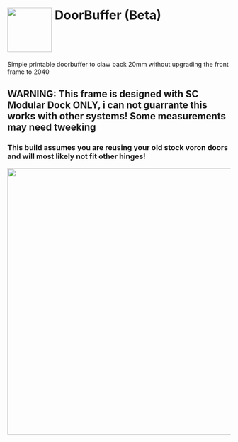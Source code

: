 
# <img src="https://github.com/Stealthchanger/DoorBuffer/blob/main/Media/Stealthchanger_DoorBuffer.png" align="top" height="100" /> DoorBuffer (Beta)
Simple printable doorbuffer to claw back 20mm without upgrading the front frame to 2040 

## WARNING: This frame is designed with SC Modular Dock ONLY, i can not guarrante this works with other systems! Some measurements may need tweeking

### This build assumes you are reusing your old stock voron doors and will most likely not fit other hinges!

<img src="https://github.com/Stealthchanger/DoorBuffer/blob/main/Media/assembled.png" height="600" />
